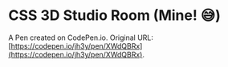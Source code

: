 # CSS 3D Studio Room (Mine! 😅)

A Pen created on CodePen.io. Original URL: [https://codepen.io/jh3y/pen/XWdQBRx](https://codepen.io/jh3y/pen/XWdQBRx).

